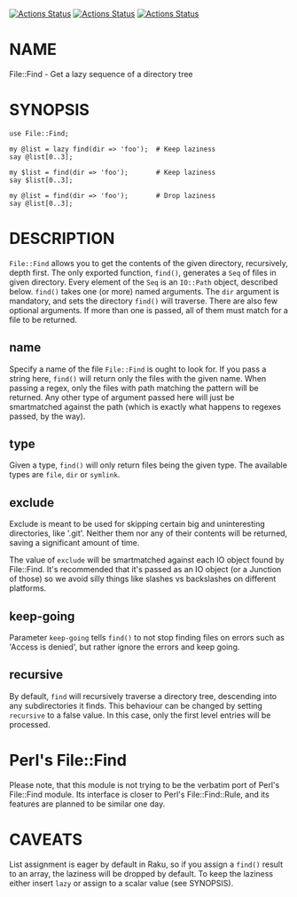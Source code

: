 [![Actions Status](https://github.com/raku-community-modules/File-Find/actions/workflows/linux.yml/badge.svg)](https://github.com/raku-community-modules/File-Find/actions) [![Actions Status](https://github.com/raku-community-modules/File-Find/actions/workflows/macos.yml/badge.svg)](https://github.com/raku-community-modules/File-Find/actions) [![Actions Status](https://github.com/raku-community-modules/File-Find/actions/workflows/windows-spec.yml/badge.svg)](https://github.com/raku-community-modules/File-Find/actions)

NAME
====

File::Find - Get a lazy sequence of a directory tree

SYNOPSIS
========

    use File::Find;

    my @list = lazy find(dir => 'foo');  # Keep laziness
    say @list[0..3];

    my $list = find(dir => 'foo');       # Keep laziness
    say $list[0..3];

    my @list = find(dir => 'foo');       # Drop laziness
    say @list[0..3];

DESCRIPTION
===========

`File::Find` allows you to get the contents of the given directory, recursively, depth first. The only exported function, `find()`, generates a `Seq` of files in given directory. Every element of the `Seq` is an `IO::Path` object, described below. `find()` takes one (or more) named arguments. The `dir` argument is mandatory, and sets the directory `find()` will traverse. There are also few optional arguments. If more than one is passed, all of them must match for a file to be returned.

name
----

Specify a name of the file `File::Find` is ought to look for. If you pass a string here, `find()` will return only the files with the given name. When passing a regex, only the files with path matching the pattern will be returned. Any other type of argument passed here will just be smartmatched against the path (which is exactly what happens to regexes passed, by the way).

type
----

Given a type, `find()` will only return files being the given type. The available types are `file`, `dir` or `symlink`.

exclude
-------

Exclude is meant to be used for skipping certain big and uninteresting directories, like '.git'. Neither them nor any of their contents will be returned, saving a significant amount of time.

The value of `exclude` will be smartmatched against each IO object found by File::Find. It's recommended that it's passed as an IO object (or a Junction of those) so we avoid silly things like slashes vs backslashes on different platforms.

keep-going
----------

Parameter `keep-going` tells `find()` to not stop finding files on errors such as 'Access is denied', but rather ignore the errors and keep going.

recursive
---------

By default, `find` will recursively traverse a directory tree, descending into any subdirectories it finds. This behaviour can be changed by setting `recursive` to a false value. In this case, only the first level entries will be processed.

Perl's File::Find
=================

Please note, that this module is not trying to be the verbatim port of Perl's File::Find module. Its interface is closer to Perl's File::Find::Rule, and its features are planned to be similar one day.

CAVEATS
=======

List assignment is eager by default in Raku, so if you assign a `find()` result to an array, the laziness will be dropped by default. To keep the laziness either insert `lazy` or assign to a scalar value (see SYNOPSIS).

